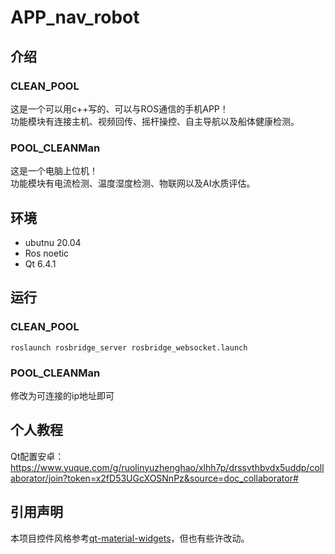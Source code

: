 # APP_nav_robot
## 介绍
### CLEAN_POOL
这是一个可以用c++写的、可以与ROS通信的手机APP！  
功能模块有连接主机、视频回传、摇杆操控、自主导航以及船体健康检测。  
### POOL_CLEANMan
这是一个电脑上位机！  
功能模块有电流检测、温度湿度检测、物联网以及AI水质评估。
## 环境
+ ubutnu 20.04
+ Ros noetic
+ Qt 6.4.1
## 运行
### CLEAN_POOL 
```
roslaunch rosbridge_server rosbridge_websocket.launch
```
### POOL_CLEANMan  
修改为可连接的ip地址即可
## 个人教程
Qt配置安卓：https://www.yuque.com/g/ruolinyuzhenghao/xlhh7p/drssvthbvdx5uddp/collaborator/join?token=x2fD53UGcXOSNnPz&source=doc_collaborator#
## 引用声明
本项目控件风格参考[qt-material-widgets](https://gitcode.com/laserpants/qt-material-widgets.git)，但也有些许改动。
